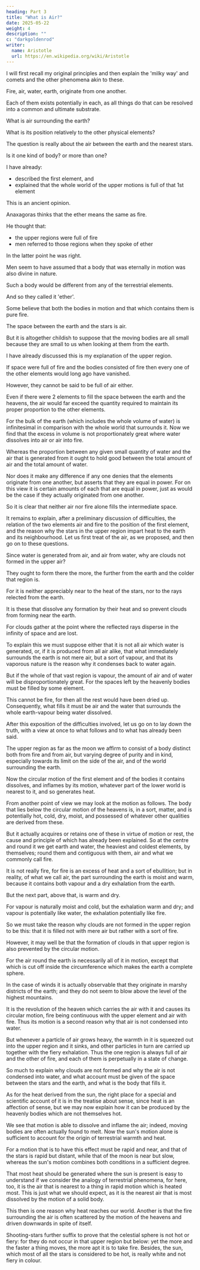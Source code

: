 ```yaml
---
heading: Part 3
title: "What is Air?"
date: 2025-05-22
weight: 4
description: ""
c: "darkgoldenrod"
writer:
  name: Aristotle 
  url: https://en.wikipedia.org/wiki/Aristotle
---
```



I will first recall my original principles and then explain the 'milky way' and comets and the other phenomena akin to these. 

Fire, air, water, earth, originate from one another.

Each of them exists potentially in each, as all things do that can be resolved into a common and ultimate substrate. 

What is air surrounding the earth?

<!-- The first difficulty is raised by what is called the air. What are
we to take its nature to be in the world  And -->

What is its position relatively to the other physical elements?

<!--  (For
there is no question as to the relation of the bulk of the earth to
the size of the bodies which exist around it, since astronomical demonstrations
have by this time proved to us that it is actually far smaller than
some individual stars. 

Water is not observed to exist collectively and separately. Nor can it do so apart from that volume of it which has its seat about the earth: the sea, that is, and rivers, which we can see, and any subterranean water that may be hidden from
our observation.)  -->

The question is really about the air between the earth and the nearest stars. 

Is it one kind of body? or more than one?

<!--  And if more than one, how many are there
and what are the bounds of their regions?  -->

I have already:
- described the first element, and
- explained that the whole world of the upper motions is full of that 1st element 

This is an ancient opinion.

<!--  we are not alone in holding: it appears to be an
old assumption and one which men have held in the past, for the word
ether has long been used to denote that element.  -->

Anaxagoras thinks that the ether means the same as fire.

He thought that:
- the upper regions were full of fire
- men referred to those regions when they spoke of ether

In the latter point he was right.

Men seem to have assumed that a body that was eternally in motion was also divine in nature.

Such a body would be different from any of the terrestrial elements.

And so they called it 'ether'. 

<!-- For the um opinions appear in cycles among men not once nor twice,
but infinitely often.  -->

Some believe that both the bodies in motion and that which contains them is pure fire.

The space between the earth and the stars is air.

<!-- But if they had considered what is now satisfactorily established by mathematics, they might have given up
this puerile opinion.  -->

But it is altogether childish to suppose that the moving bodies are all small because they are small to us when looking at them from the earth. 

I have already discussed this is my explanation of the upper region.

If space were full of fire and the bodies consisted of fire then every one of the other elements would long ago have vanished.

However, they cannot be said to be full of air either.

Even if there were 2 elements to fill the space between the earth and the heavens, the air would far exceed the quantity required to maintain its proper proportion to the other elements. 

For the bulk of the earth (which includes the whole volume of water) is infinitesimal in comparison with the whole world that surrounds it. Now we find that the excess in volume is not proportionately great where water dissolves into air or air into fire.

Whereas the proportion between any given small quantity of water and the air that is generated from it ought to hold good between the total amount of air and the total amount of water. 

Nor does it make any difference if any one denies that the elements originate from one another, but asserts that they are equal in power. For on this view it is certain amounts of each that are equal in power, just as would be the case if they actually originated from one another.

So it is clear that neither air nor fire alone fills the intermediate space. 

It remains to explain, after a preliminary discussion of difficulties, the relation of the two elements air and fire to the position of the first element, and the reason why the stars in the upper region impart heat to the earth and its neighbourhood. Let us first treat of the air, as we proposed, and then go on to these questions.

Since water is generated from air, and air from water, why are clouds not formed in the upper air? 

They ought to form there the more, the further from the earth and the colder that region is. 

For it is neither appreciably near to the heat of the stars, nor to the rays relected from the earth. 

It is these that dissolve any formation by their heat and so prevent clouds from forming near the earth. 

For clouds gather at the point where the reflected rays disperse in the infinity of space and are lost. 

To explain this we must suppose either that it is not all air which water is generated, or, if it is produced from all air alike, that what immediately surrounds the earth is not mere air, but a sort of vapour, and that its vaporous nature is the reason why it condenses back to water again. 

But if the whole of that vast region is vapour, the amount of air and of water will be disproportionately great. For the spaces left by the heavenly bodies must be filled by some element. 

This cannot be fire, for then all the rest would have been dried up. Consequently, what fills it must be air and the water that surrounds the whole earth-vapour being water dissolved.

After this exposition of the difficulties involved, let us go on to lay down the truth, with a view at once to what follows and to what has already been said. 

The upper region as far as the moon we affirm to consist of a body distinct both from fire and from air, but varying degree of purity and in kind, especially towards its limit on the side of the air, and of the world surrounding the earth. 

Now the circular motion of the first element and of the bodies it contains dissolves, and inflames by its motion, whatever part of the lower world is nearest to it, and so generates heat. 

From another point of view we may look at the motion as follows. The body that lies below the circular motion of the heavens is, in a sort, matter, and is potentially hot, cold, dry, moist, and possessed of whatever other qualities are derived from these. 

But it actually acquires or retains one of these in virtue of motion or rest, the cause and principle of which has already been explained. So at the centre and round it we get earth and water, the heaviest and coldest elements, by themselves; round them and contiguous with them, air and what we commonly call fire. 

It is not really fire, for fire is an excess of heat and a sort of ebullition; but in reality, of what we call air, the part surrounding the earth is moist and warm, because it contains both vapour and a dry exhalation from the earth. 

But the next part, above that, is warm and dry. 

For vapour is naturally moist and cold, but the exhalation warm and dry; and vapour is potentially like water, the exhalation potentially like fire.

So we must take the reason why clouds are not formed in the upper region to be this: that it is filled not with mere air but rather with a sort of fire.

However, it may well be that the formation of clouds in that upper region is also prevented by the circular motion. 

For the air round the earth is necessarily all of it in motion, except that which is cut off inside the circumference which makes the earth a complete sphere. 

In the case of winds it is actually observable that they originate in marshy districts of the earth; and they do not seem to blow above the level of the highest mountains. 

It is the revolution of the heaven which carries the air with it and causes its circular motion, fire being continuous with the upper element and air with fire. Thus its motion is a second reason why that air is not condensed into water.

But whenever a particle of air grows heavy, the warmth in it is squeezed out into the upper region and it sinks, and other particles in turn are carried up together with the fiery exhalation. Thus the one region is always full of air and the other of fire, and each of them is perpetually in a state of change.

So much to explain why clouds are not formed and why the air is not condensed into water, and what account must be given of the space between the stars and the earth, and what is the body that fills it.

As for the heat derived from the sun, the right place for a special and scientific account of it is in the treatise about sense, since heat is an affection of sense, but we may now explain how it can be produced by the heavenly bodies which are not themselves hot.

We see that motion is able to dissolve and inflame the air; indeed,
moving bodies are often actually found to melt. Now the sun's motion alone is sufficient to account for the origin of terrestrial warmth and heat. 

For a motion that is to have this effect must be rapid and near, and that of the stars is rapid but distant, while that of the moon is near but slow, whereas the sun's motion combines both conditions in a sufficient degree. 

That most heat should be generated where the sun is present is easy to understand if we consider the analogy of terrestrial phenomena, for here, too, it is the air that is nearest to a thing in rapid motion which is heated most. This is just what we should expect, as it is the nearest air that is most dissolved by the motion of a solid body.

This then is one reason why heat reaches our world. Another is that the fire surrounding the air is often scattered by the motion of the
heavens and driven downwards in spite of itself. 

Shooting-stars further suffix to prove that the celestial sphere is not hot or fiery: for they do not occur in that upper region but below: yet the more and the faster a thing moves, the more apt it is to take fire. Besides, the sun, which most of all the stars is considered to be hot, is really white and not fiery in colour.

